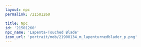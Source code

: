 ```yaml
---
layout: npc
permalink: /21501260

title: Npc
id: '21501260'
npc_name: 'Lapenta-Touched Blade'
icon_url: 'portrait/mob/21900134_m_lapenturnedblader_p.png'
---
```


